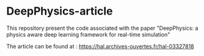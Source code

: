 # DeepPhysics-article
This repository present the code associated with the paper "DeepPhysics: a physics aware deep learning framework for real-time simulation"

The article can be found at :
https://hal.archives-ouvertes.fr/hal-03327818
